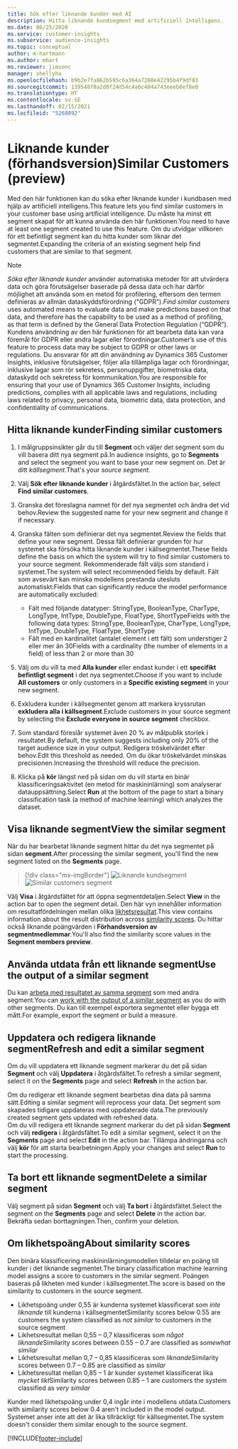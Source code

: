 ```yaml
---
title: Sök efter liknande kunder med AI
description: Hitta liknande kundsegment med artificiell intelligens.
ms.date: 06/25/2020
ms.service: customer-insights
ms.subservice: audience-insights
ms.topic: conceptual
author: m-hartmann
ms.author: mhart
ms.reviewer: jimsonc
manager: shellyha
ms.openlocfilehash: b9b2e7fa862b595c6a364a7208e42295b4f9df83
ms.sourcegitcommit: 139548f8a2d0f24d54c4a6c404a743eeeb8ef8e0
ms.translationtype: HT
ms.contentlocale: sv-SE
ms.lasthandoff: 02/15/2021
ms.locfileid: "5268892"
---
```

# <a name="similar-customers-preview"></a><span data-ttu-id="454fd-103">Liknande kunder (förhandsversion)</span><span class="sxs-lookup"><span data-stu-id="454fd-103">Similar Customers (preview)</span></span>

<span data-ttu-id="454fd-104">Med den här funktionen kan du söka efter liknande kunder i kundbasen med hjälp av artificiell intelligens.</span><span class="sxs-lookup"><span data-stu-id="454fd-104">This feature lets you find similar customers in your customer base using artificial intelligence.</span></span> <span data-ttu-id="454fd-105">Du måste ha minst ett segment skapat för att kunna använda den här funktionen.</span><span class="sxs-lookup"><span data-stu-id="454fd-105">You need to have at least one segment created to use this feature.</span></span> <span data-ttu-id="454fd-106">Om du utvidgar villkoren för ett befintligt segment kan du hitta kunder som liknar det segmentet.</span><span class="sxs-lookup"><span data-stu-id="454fd-106">Expanding the criteria of an existing segment help find customers that are similar to that segment.</span></span>

> [!NOTE]
> <span data-ttu-id="454fd-107">*Söka efter liknande kunder* använder automatiska metoder för att utvärdera data och göra förutsägelser baserade på dessa data och har därför möjlighet att använda som en metod för profilering, eftersom den termen definieras av allmän dataskyddsförordning ("GDPR").</span><span class="sxs-lookup"><span data-stu-id="454fd-107">*Find similar customers* uses automated means to evaluate data and make predictions based on that data, and therefore has the capability to be used as a method of profiling, as that term is defined by the General Data Protection Regulation (“GDPR”).</span></span> <span data-ttu-id="454fd-108">Kundens användning av den här funktionen för att bearbeta data kan vara föremål för GDPR eller andra lagar eller förordningar.</span><span class="sxs-lookup"><span data-stu-id="454fd-108">Customer’s use of this feature to process data may be subject to GDPR or other laws or regulations.</span></span> <span data-ttu-id="454fd-109">Du ansvarar för att din användning av Dynamics 365 Customer Insights, inklusive förutsägelser, följer alla tillämpliga lagar och förordningar, inklusive lagar som rör sekretess, personuppgifter, biometriska data, dataskydd och sekretess för kommunikation.</span><span class="sxs-lookup"><span data-stu-id="454fd-109">You are responsible for ensuring that your use of Dynamics 365 Customer Insights, including predictions, complies with all applicable laws and regulations, including laws related to privacy, personal data, biometric data, data protection, and confidentiality of communications.</span></span>

## <a name="finding-similar-customers"></a><span data-ttu-id="454fd-110">Hitta liknande kunder</span><span class="sxs-lookup"><span data-stu-id="454fd-110">Finding similar customers</span></span>

1. <span data-ttu-id="454fd-111">I målgruppsinsikter går du till **Segment** och väljer det segment som du vill basera ditt nya segment på.</span><span class="sxs-lookup"><span data-stu-id="454fd-111">In audience insights, go to **Segments** and select the segment you want to base your new segment on.</span></span> <span data-ttu-id="454fd-112">Det är ditt *källsegment*.</span><span class="sxs-lookup"><span data-stu-id="454fd-112">That's your *source segment*.</span></span>

1. <span data-ttu-id="454fd-113">Välj **Sök efter liknande kunder** i åtgärdsfältet.</span><span class="sxs-lookup"><span data-stu-id="454fd-113">In the action bar, select **Find similar customers**.</span></span>

1. <span data-ttu-id="454fd-114">Granska det föreslagna namnet för det nya segmentet och ändra det vid behov.</span><span class="sxs-lookup"><span data-stu-id="454fd-114">Review the suggested name for your new segment and change it if necessary.</span></span>

1. <span data-ttu-id="454fd-115">Granska fälten som definierar det nya segmentet.</span><span class="sxs-lookup"><span data-stu-id="454fd-115">Review the fields that define your new segment.</span></span> <span data-ttu-id="454fd-116">Dessa fält definierar grunden för hur systemet ska försöka hitta liknande kunder i källsegmentet.</span><span class="sxs-lookup"><span data-stu-id="454fd-116">These fields define the basis on which the system will try to find similar customers to your source segment.</span></span> <span data-ttu-id="454fd-117">Rekommenderade fält väljs som standard i systemet.</span><span class="sxs-lookup"><span data-stu-id="454fd-117">The system will select recommended fields by default.</span></span>
  <span data-ttu-id="454fd-118">Fält som avsevärt kan minska modellens prestanda utesluts automatiskt:</span><span class="sxs-lookup"><span data-stu-id="454fd-118">Fields that can significantly reduce the model performance are automatically excluded:</span></span>
  
   - <span data-ttu-id="454fd-119">Fält med följande datatyper: StringType, BooleanType, CharType, LongType, IntType, DoubleType, FloatType, ShortType</span><span class="sxs-lookup"><span data-stu-id="454fd-119">Fields with the following data types: StringType, BooleanType, CharType, LongType, IntType, DoubleType, FloatType, ShortType</span></span>
   - <span data-ttu-id="454fd-120">Fält med en kardinalitet (antalet element i ett fält) som understiger 2 eller mer än 30</span><span class="sxs-lookup"><span data-stu-id="454fd-120">Fields with a cardinality (the number of elements in a field) of less than 2 or more than 30</span></span>

1. <span data-ttu-id="454fd-121">Välj om du vill ta med **Alla kunder** eller endast kunder i ett **specifikt befintligt segment** i det nya segmentet.</span><span class="sxs-lookup"><span data-stu-id="454fd-121">Choose if you want to include **All customers** or only customers in a **Specific existing segment** in your new segment.</span></span>

1. <span data-ttu-id="454fd-122">Exkludera kunder i källsegmentet genom att markera kryssrutan **exkludera alla i källsegment**.</span><span class="sxs-lookup"><span data-stu-id="454fd-122">Exclude customers in your source segment by selecting the **Exclude everyone in source segment** checkbox.</span></span>

1. <span data-ttu-id="454fd-123">Som standard föreslår systemet även 20 % av målpublik storlek i resultatet.</span><span class="sxs-lookup"><span data-stu-id="454fd-123">By default, the system suggests including only 20% of the target audience size in your output.</span></span> <span data-ttu-id="454fd-124">Redigera tröskelvärdet efter behov.</span><span class="sxs-lookup"><span data-stu-id="454fd-124">Edit this threshold as needed.</span></span> <span data-ttu-id="454fd-125">Om du ökar tröskelvärdet minskas precisionen.</span><span class="sxs-lookup"><span data-stu-id="454fd-125">Increasing the threshold will reduce the precision.</span></span>

1. <span data-ttu-id="454fd-126">Klicka på **kör** längst ned på sidan om du vill starta en binär klassificeringsaktivitet (en metod för maskininlärning) som analyserar datauppsättning.</span><span class="sxs-lookup"><span data-stu-id="454fd-126">Select **Run** at the bottom of the page to start a binary classification task (a method of machine learning) which analyzes the dataset.</span></span>

## <a name="view-the-similar-segment"></a><span data-ttu-id="454fd-127">Visa liknande segment</span><span class="sxs-lookup"><span data-stu-id="454fd-127">View the similar segment</span></span>

<span data-ttu-id="454fd-128">När du har bearbetat liknande segment hittar du det nya segmentet på sidan **segment**.</span><span class="sxs-lookup"><span data-stu-id="454fd-128">After processing the similar segment, you'll find the new segment listed on the **Segments** page.</span></span>

> [!div class="mx-imgBorder"]
> <span data-ttu-id="454fd-129">![Liknande kundsegment](media/expanded-segment.png "Liknande kundsegment")</span><span class="sxs-lookup"><span data-stu-id="454fd-129">![Similar customers segment](media/expanded-segment.png "Similar customers segment")</span></span>

<span data-ttu-id="454fd-130">Välj **Visa** i åtgärdsfältet för att öppna segmentdetaljen.</span><span class="sxs-lookup"><span data-stu-id="454fd-130">Select **View** in the action bar to open the segment detail.</span></span> <span data-ttu-id="454fd-131">Den här vyn innehåller information om resultatfördelningen mellan olika [likhetsresultat](#about-similarity-scores).</span><span class="sxs-lookup"><span data-stu-id="454fd-131">This view contains information about the result distribution across [similarity scores](#about-similarity-scores).</span></span> <span data-ttu-id="454fd-132">Du hittar också liknande poängvärden i **Förhandsversion av segmentmedlemmar**.</span><span class="sxs-lookup"><span data-stu-id="454fd-132">You'll also find the similarity score values in the **Segment members preview**.</span></span>

## <a name="use-the-output-of-a-similar-segment"></a><span data-ttu-id="454fd-133">Använda utdata från ett liknande segment</span><span class="sxs-lookup"><span data-stu-id="454fd-133">Use the output of a similar segment</span></span>

<span data-ttu-id="454fd-134">Du kan [arbeta med resultatet av samma segment](segments.md) som med andra segment.</span><span class="sxs-lookup"><span data-stu-id="454fd-134">You can [work with the output of a similar segment](segments.md) as you do with other segments.</span></span> <span data-ttu-id="454fd-135">Du kan till exempel exportera segmentet eller bygga ett mått.</span><span class="sxs-lookup"><span data-stu-id="454fd-135">For example, export the segment or build a measure.</span></span>

## <a name="refresh-and-edit-a-similar-segment"></a><span data-ttu-id="454fd-136">Uppdatera och redigera liknande segment</span><span class="sxs-lookup"><span data-stu-id="454fd-136">Refresh and edit a similar segment</span></span>

<span data-ttu-id="454fd-137">Om du vill uppdatera ett liknande segment markerar du det på sidan **Segment** och välj **Uppdatera** i åtgärdsfältet.</span><span class="sxs-lookup"><span data-stu-id="454fd-137">To refresh a similar segment, select it on the **Segments** page and select **Refresh** in the action bar.</span></span>

<span data-ttu-id="454fd-138">Om du redigerar ett liknande segment bearbetas dina data på samma sätt.</span><span class="sxs-lookup"><span data-stu-id="454fd-138">Editing a similar segment will reprocess your data.</span></span> <span data-ttu-id="454fd-139">Det segment som skapades tidigare uppdateras med uppdaterade data.</span><span class="sxs-lookup"><span data-stu-id="454fd-139">The previously created segment gets updated with refreshed data.</span></span>    
<span data-ttu-id="454fd-140">Om du vill redigera ett liknande segment markerar du det på sidan **Segment** och välj **redigera** i åtgärdsfältet.</span><span class="sxs-lookup"><span data-stu-id="454fd-140">To edit a similar segment, select it on the **Segments** page and select **Edit** in the action bar.</span></span> <span data-ttu-id="454fd-141">Tillämpa ändringarna och välj **kör** för att starta bearbetningen.</span><span class="sxs-lookup"><span data-stu-id="454fd-141">Apply your changes and select **Run** to start the processing.</span></span>

## <a name="delete-a-similar-segment"></a><span data-ttu-id="454fd-142">Ta bort ett liknande segment</span><span class="sxs-lookup"><span data-stu-id="454fd-142">Delete a similar segment</span></span>

<span data-ttu-id="454fd-143">Välj segment på sidan **Segment** och välj **Ta bort** i åtgärdsfältet.</span><span class="sxs-lookup"><span data-stu-id="454fd-143">Select the segment on the **Segments** page and select **Delete** in the action bar.</span></span> <span data-ttu-id="454fd-144">Bekräfta sedan borttagningen.</span><span class="sxs-lookup"><span data-stu-id="454fd-144">Then, confirm your deletion.</span></span>

## <a name="about-similarity-scores"></a><span data-ttu-id="454fd-145">Om likhetspoäng</span><span class="sxs-lookup"><span data-stu-id="454fd-145">About similarity scores</span></span>

<span data-ttu-id="454fd-146">Den binära klassificering maskininlärningsmodellen tilldelar en poäng till kunder i det liknande segmentet.</span><span class="sxs-lookup"><span data-stu-id="454fd-146">The binary classification machine learning model assigns a score to customers in the similar segment.</span></span> <span data-ttu-id="454fd-147">Poängen baseras på likheten med kunder i källsegmentet.</span><span class="sxs-lookup"><span data-stu-id="454fd-147">The score is based on the similarity to customers in the source segment.</span></span>

- <span data-ttu-id="454fd-148">Likhetspoäng under 0,55 är kunderna systemet klassificerat som *inte liknande* till kunderna i källsegmentet</span><span class="sxs-lookup"><span data-stu-id="454fd-148">Similarity scores below 0.55 are customers the system classified as *not similar* to customers in the source segment</span></span>
- <span data-ttu-id="454fd-149">Likhetsresultat mellan 0,55 – 0,7 klassificeras som *något liknande*</span><span class="sxs-lookup"><span data-stu-id="454fd-149">Similarity scores between 0.55 – 0.7 are classified as *somewhat similar*</span></span>
- <span data-ttu-id="454fd-150">Likhetsresultat mellan 0,7 – 0,85 klassificeras som *liknande*</span><span class="sxs-lookup"><span data-stu-id="454fd-150">Similarity scores between 0.7 – 0.85 are classified as *similar*</span></span>
- <span data-ttu-id="454fd-151">Likhetsresultat mellan 0,85 – 1 är kunder systemet klassificerat lika *mycket likt*</span><span class="sxs-lookup"><span data-stu-id="454fd-151">Similarity scores between 0.85 – 1 are customers the system classified as *very similar*</span></span>

<span data-ttu-id="454fd-152">Kunder med likhetspoäng under 0,4 ingår inte i modellens utdata.</span><span class="sxs-lookup"><span data-stu-id="454fd-152">Customers with similarity scores below 0.4 aren't included in the model output.</span></span> <span data-ttu-id="454fd-153">Systemet anser inte att det är lika tillräckligt för källsegmentet.</span><span class="sxs-lookup"><span data-stu-id="454fd-153">The system doesn't consider them similar enough to the source segment.</span></span>


[!INCLUDE[footer-include](../includes/footer-banner.md)]